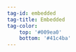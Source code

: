 ```yaml
---
tag-id: embedded
tag-title: Embedded
tag-color: 
    top: '#009ea0'
    bottom: '#41c4ba'
---
```

